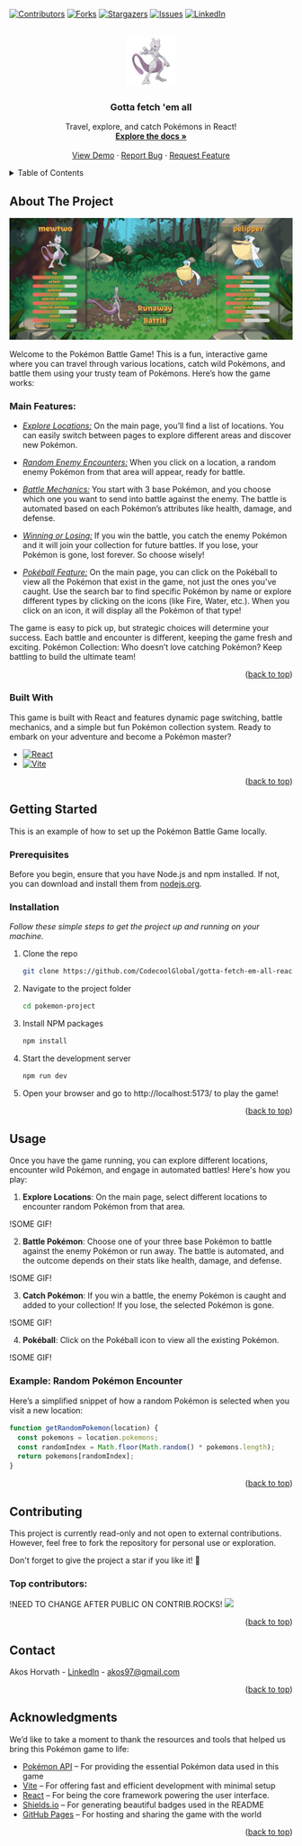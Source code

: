 <a id="readme-top"></a>

[![Contributors][contributors-shield]][contributors-url]
[![Forks][forks-shield]][forks-url]
[![Stargazers][stars-shield]][stars-url]
[![Issues][issues-shield]][issues-url]
[![LinkedIn][linkedin-shield]][linkedin-url]

<!-- PROJECT LOGO -->
<br />
<div align="center">
  <a href="https://github.com/CodecoolGlobal/gotta-fetch-em-all-react-Akoss08">
    <img src="pokemon-project/src/images/mewtwo.jpg" alt="Logo" width="90" height="90">
  </a>

  <h3 align="center">Gotta fetch 'em all</h3>

  <p align="center">
    Travel, explore, and catch Pokémons in React!
    <br />
    <a href="https://github.com/CodecoolGlobal/gotta-fetch-em-all-react-Akoss08"><strong>Explore the docs »</strong></a>
    <br />
    <br />
    <a href="https://github.com/CodecoolGlobal/gotta-fetch-em-all-react-Akoss08">View Demo</a>
    &middot;
    <a href="https://github.com/CodecoolGlobal/gotta-fetch-em-all-react-Akoss08/issues/new?labels=bug&template=bug-report---.md">Report Bug</a>
    &middot;
    <a href="https://github.com/CodecoolGlobal/gotta-fetch-em-all-react-Akoss08/issues/new?labels=enhancement&template=feature-request---.md">Request Feature</a>
  </p>
</div>

<!-- TABLE OF CONTENTS -->
<details>
  <summary>Table of Contents</summary>
  <ol>
    <li>
      <a href="#about-the-project">About The Project</a>
      <ul>
        <li><a href="#main-features">Main Features</a></li>
        <li><a href="#built-with">Built With</a></li>
      </ul>
    </li>
    <li>
      <a href="#getting-started">Getting Started</a>
      <ul>
        <li><a href="#prerequisites">Prerequisites</a></li>
        <li><a href="#installation">Installation</a></li>
      </ul>
    </li>
    <li>
    <a href="#usage">Usage</a>
      <ul>
        <li><a href="#example-random-pokémon-encounter">Example</a></li>
      </ul>
    </li>
    <li><a href="#contributing">Contributing</a></li>
    <li><a href="#contact">Contact</a></li>
    <li><a href="#acknowledgments">Acknowledgments</a></li>
  </ol>
</details>

<!-- ABOUT THE PROJECT -->

## About The Project

![Battle Scene][battlescene-screenshoot]

Welcome to the Pokémon Battle Game! This is a fun, interactive game where you can travel through various locations, catch wild Pokémons, and battle them using your trusty team of Pokémons. Here’s how the game works:

### Main Features:

- <u><i>Explore Locations:</i></u> On the main page, you’ll find a list of locations. You can easily switch between pages to explore different areas and discover new Pokémon.

- <u><i>Random Enemy Encounters:</u></i> When you click on a location, a random enemy Pokémon from that area will appear, ready for battle.

- <u><i>Battle Mechanics:</u></i> You start with 3 base Pokémon, and you choose which one you want to send into battle against the enemy. The battle is automated based on each Pokémon’s attributes like health, damage, and defense.

- <u><i>Winning or Losing:</u></i> If you win the battle, you catch the enemy Pokémon and it will join your collection for future battles. If you lose, your Pokémon is gone, lost forever. So choose wisely!

- <u><i>Pokéball Feature:</u></i> On the main page, you can click on the Pokéball to view all the Pokémon that exist in the game, not just the ones you’ve caught. Use the search bar to find specific Pokémon by name or explore different types by clicking on the icons (like Fire, Water, etc.). When you click on an icon, it will display all the Pokémon of that type!

The game is easy to pick up, but strategic choices will determine your success. Each battle and encounter is different, keeping the game fresh and exciting.
Pokémon Collection: Who doesn’t love catching Pokémon? Keep battling to build the ultimate team!

<p align="right">(<a href="#readme-top">back to top</a>)</p>

### Built With

This game is built with React and features dynamic page switching, battle mechanics, and a simple but fun Pokémon collection system. Ready to embark on your adventure and become a Pokémon master?

- [![React][React.js]][React-url]
- [![Vite][Vite.js]][Vite-url]

<p align="right">(<a href="#readme-top">back to top</a>)</p>

<!-- GETTING STARTED -->

## Getting Started

This is an example of how to set up the Pokémon Battle Game locally.

### Prerequisites

Before you begin, ensure that you have Node.js and npm installed. If not, you can download and install them from <a href="https://nodejs.org/en/download">nodejs.org</a>.

### Installation

_Follow these simple steps to get the project up and running on your machine._

1. Clone the repo
   ```sh
   git clone https://github.com/CodecoolGlobal/gotta-fetch-em-all-react-Akoss08.git
   ```
2. Navigate to the project folder
   ```sh
   cd pokemon-project
   ```
3. Install NPM packages
   ```sh
   npm install
   ```
4. Start the development server
   ```sh
   npm run dev
   ```
5. Open your browser and go to http://localhost:5173/ to play the game!

<p align="right">(<a href="#readme-top">back to top</a>)</p>

<!-- USAGE EXAMPLES -->

## Usage

Once you have the game running, you can explore different locations, encounter wild Pokémon, and engage in automated battles! Here's how you play:

1. **Explore Locations**: On the main page, select different locations to encounter random Pokémon from that area.

!SOME GIF!

2. **Battle Pokémon**: Choose one of your three base Pokémon to battle against the enemy Pokémon or run away. The battle is automated, and the outcome depends on their stats like health, damage, and defense.

!SOME GIF!

3. **Catch Pokémon**: If you win a battle, the enemy Pokémon is caught and added to your collection! If you lose, the selected Pokémon is gone.

!SOME GIF!

4. **Pokéball**: Click on the Pokéball icon to view all the existing Pokémon.

!SOME GIF!

### Example: Random Pokémon Encounter

Here’s a simplified snippet of how a random Pokémon is selected when you visit a new location:

```js
function getRandomPokemon(location) {
  const pokemons = location.pokemons;
  const randomIndex = Math.floor(Math.random() * pokemons.length);
  return pokemons[randomIndex];
}
```

<p align="right">(<a href="#readme-top">back to top</a>)</p>

<!-- CONTRIBUTING -->

## Contributing

This project is currently read-only and not open to external contributions. 
However, feel free to fork the repository for personal use or exploration. 

Don't forget to give the project a star if you like it! 🌟

### Top contributors:
!NEED TO CHANGE AFTER PUBLIC ON CONTRIB.ROCKS!
<a href="https://github.com/CodecoolGlobal/gotta-fetch-em-all-react-Akoss08/graphs/contributors">
  <img src="https://contrib.rocks/image?repo=MAdem01/el-proyecte-grande-sprint-1" />
</a>



<p align="right">(<a href="#readme-top">back to top</a>)</p>

<!-- CONTACT -->

## Contact

Akos Horvath - [LinkedIn](https://www.linkedin.com/in/akos-horvath97/) - akos97@gmail.com

<p align="right">(<a href="#readme-top">back to top</a>)</p>

<!-- ACKNOWLEDGMENTS -->
## Acknowledgments

We’d like to take a moment to thank the resources and tools that helped us bring this Pokémon game to life:

* [Pokémon API](https://pokeapi.co/) – For providing the essential Pokémon data used in this game
* [Vite](https://vite.dev/) – For offering fast and efficient development with minimal setup
* [React](https://react.dev/) – For being the core framework powering the user interface.
* [Shields.io](https://shields.io) – For generating beautiful badges used in the README
* [GitHub Pages](https://pages.github.com) – For hosting and sharing the game with the world


<p align="right">(<a href="#readme-top">back to top</a>)</p>

<!-- MARKDOWN LINKS & IMAGES -->
<!-- https://www.markdownguide.org/basic-syntax/#reference-style-links -->

[contributors-shield]: https://img.shields.io/github/contributors/CodecoolGlobal/gotta-fetch-em-all-react-Akoss08.svg?style=for-the-badge
[contributors-url]: https://github.com/CodecoolGlobal/gotta-fetch-em-all-react-Akoss08/graphs/contributors
[forks-shield]: https://img.shields.io/github/forks/CodecoolGlobal/gotta-fetch-em-all-react-Akoss08.svg?style=for-the-badge
[forks-url]: https://github.com/CodecoolGlobal/gotta-fetch-em-all-react-Akoss08/network/members
[stars-shield]: https://img.shields.io/github/stars/CodecoolGlobal/gotta-fetch-em-all-react-Akoss08.svg?style=for-the-badge
[stars-url]: https://github.com/CodecoolGlobal/gotta-fetch-em-all-react-Akoss08/stargazers
[issues-shield]: https://img.shields.io/github/issues/CodecoolGlobal/gotta-fetch-em-all-react-Akoss08.svg?style=for-the-badge
[issues-url]: https://github.com/CodecoolGlobal/gotta-fetch-em-all-react-Akoss08/issues
[linkedin-shield]: https://img.shields.io/badge/-LinkedIn-black.svg?style=for-the-badge&logo=linkedin&colorB=555
[linkedin-url]: https://www.linkedin.com/in/akos-horvath97/
[battlescene-screenshoot]: /pokemon-project/src/images/battlescene.png
[React.js]: https://img.shields.io/badge/React-20232A?style=for-the-badge&logo=react&logoColor=61DAFB
[React-url]: https://reactjs.org/
[Vite.js]: https://img.shields.io/badge/Vite-646CFF?style=for-the-badge&logo=vite&logoColor=white
[Vite-url]: https://vite.dev/
